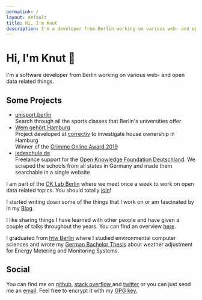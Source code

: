 ```yaml
---
permalink: /
layout: default
title: Hi, I'm Knut
description: I'm a developer from Berlin working on various web- and open data related things.
---
```

# Hi, I'm Knut 👋
I'm a software developer from Berlin working on various web- and open data related things.

## Some Projects
<ul class="projects-list">
  <li> <a href="https://unisport.berlin"> unisport.berlin</a> <br />
      Search through all the sports classes that Berlin's universities offer </li>
  <li> <a href="https://wem-gehoert-hamburg.de">Wem gehört Hamburg</a> <br />
      Project developed at <a href="https://correctiv.org">correctiv</a> to investigate house ownership in Hamburg <br />
      Winner of the <a href="https://www.grimme-online-award.de/archiv/2019/preistraeger/">Grimme Online Award 2019</a>
</li>
  <li> <a href="https://jedeschule.de/schulen/">jedeschule.de</a> <br />
   <span>
  Freelance support for the <a href="https://okfn.de">Open Knowledge Foundation Deutschland</a>. We scraped the schools from all states in Germany and made them searchable in a single website
  </span>
  </li>
</ul>

<p>
I am part of the <a href="https://codefor.de/berlin">OK Lab Berlin</a> where we meet once a week to work on open data related topics. You should totally <a href="http://www.meetup.com/OK-Lab-Berlin/">join</a>!
</p>

<p>
I started writing down some of the things that I work on or am fascinated by in my <a href="https://blog.k-nut.eu">Blog</a>.
</p>

<p>
I like sharing things I have learned with other people and have given a couple of talks throughout the years. You can find an overview <a href="/speaking/">here</a>.
</p>

<p>
I graduated from <a href="https://www.htw-berlin.de/">htw Berlin</a> where I studied environmental computer sciences and wrote my <a href="./static/Bachelor-Thesis-Knut-Hühne.pdf">German Bachelor Thesis</a> about weather adjustment for Energy Metering and Monitoring Systems.
</p>

<h2> Social </h2>
You can find me on <a href="https://github.com/k-nut">github</a>, <a href="http://stackoverflow.com/users/4099396/k-nut">stack overflow </a> and <a href="https://twitter.com/notknut">twitter</a> or you can just send me an <a href="mailto:knut+website@k-nut.eu">email</a>. Feel free to encrypt it with my <a href="./static/pubkey.asc"> GPG key.</a>
